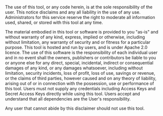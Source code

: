 The use of this tool, or any code herein, is at the sole responsibility of the user. This notice disclaims and any all
 liability in the use of any use. Administrators for this service reserve the right to moderate all information used,
 shared, or stored with this tool at any time.

The material embodied in this tool or software is provided to you "as-is" and without warranty of any kind, express,
 implied or otherwise, including without limitation, any warranty of security and or fitness for a particular purpose.
 This tool is hosted and run by users, and is under Apache 2.0 licence. The use of this software is the responsibility
 of each individual user and in no event shall the owners, publishers or contributors be liable to you or anyone else
 for any direct, special, incidental, indirect or consequential damages of any kind, or any damages whatsoever,
 including without limitation, security incidents, loss of profit, loss of use, savings or revenue, or the claims of
 third parties, however caused and on any theory of liability, arising out of or in connection with the possession,
 use or performance of this tool. Users must not supply any credentials including Access Keys and Secret Access Keys
 directly while using this tool. Users accept and understand that all dependencies are the User's responsibility.  

Any user that cannot abide by this disclaimer should not use this tool. 